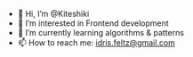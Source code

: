 - 👋 Hi, I’m @Kiteshiki
- 👀 I’m interested in Frontend development
- 🌱 I’m currently learning algorithms & patterns
- 📫 How to reach me: idris.feltz@gmail.com

<!---
Kiteshiki/Kiteshiki is a ✨ special ✨ repository because its `README.md` (this file) appears on your GitHub profile.
You can click the Preview link to take a look at your changes.
--->
